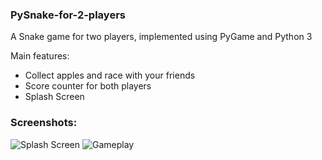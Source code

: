 <h3>PySnake-for-2-players</h3>

A Snake game for two players, implemented using PyGame and Python 3

Main features:

 - Collect apples and race with your friends
 - Score counter for both players
 - Splash Screen
 
 <h3>Screenshots:</h3>
 
 <img src="https://i.imgur.com/ZFCMEdb.png" alt="Splash Screen">
 
<img src="https://i.imgur.com/xfimUEa.png" alt="Gameplay">
